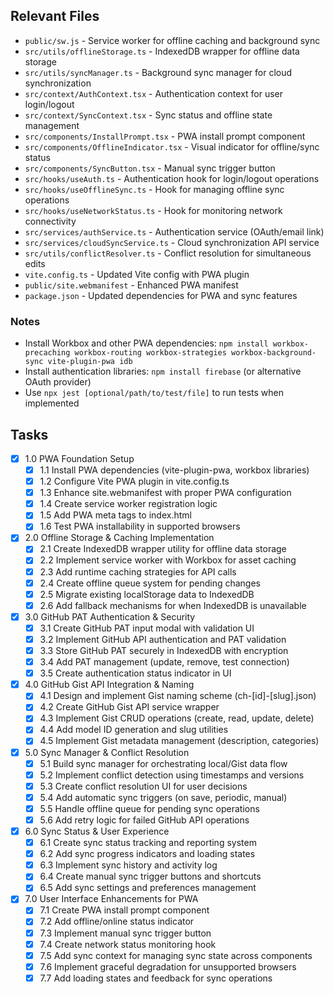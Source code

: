 ## Relevant Files

- `public/sw.js` - Service worker for offline caching and background sync
- `src/utils/offlineStorage.ts` - IndexedDB wrapper for offline data storage
- `src/utils/syncManager.ts` - Background sync manager for cloud synchronization
- `src/context/AuthContext.tsx` - Authentication context for user login/logout
- `src/context/SyncContext.tsx` - Sync status and offline state management
- `src/components/InstallPrompt.tsx` - PWA install prompt component
- `src/components/OfflineIndicator.tsx` - Visual indicator for offline/sync status
- `src/components/SyncButton.tsx` - Manual sync trigger button
- `src/hooks/useAuth.ts` - Authentication hook for login/logout operations
- `src/hooks/useOfflineSync.ts` - Hook for managing offline sync operations
- `src/hooks/useNetworkStatus.ts` - Hook for monitoring network connectivity
- `src/services/authService.ts` - Authentication service (OAuth/email link)
- `src/services/cloudSyncService.ts` - Cloud synchronization API service
- `src/utils/conflictResolver.ts` - Conflict resolution for simultaneous edits
- `vite.config.ts` - Updated Vite config with PWA plugin
- `public/site.webmanifest` - Enhanced PWA manifest
- `package.json` - Updated dependencies for PWA and sync features

### Notes

- Install Workbox and other PWA dependencies: `npm install workbox-precaching workbox-routing workbox-strategies workbox-background-sync vite-plugin-pwa idb`
- Install authentication libraries: `npm install firebase` (or alternative OAuth provider)
- Use `npx jest [optional/path/to/test/file]` to run tests when implemented

## Tasks

- [x] 1.0 PWA Foundation Setup
  - [x] 1.1 Install PWA dependencies (vite-plugin-pwa, workbox libraries)
  - [x] 1.2 Configure Vite PWA plugin in vite.config.ts
  - [x] 1.3 Enhance site.webmanifest with proper PWA configuration
  - [x] 1.4 Create service worker registration logic
  - [x] 1.5 Add PWA meta tags to index.html
  - [x] 1.6 Test PWA installability in supported browsers

- [x] 2.0 Offline Storage & Caching Implementation
  - [x] 2.1 Create IndexedDB wrapper utility for offline data storage
  - [x] 2.2 Implement service worker with Workbox for asset caching
  - [x] 2.3 Add runtime caching strategies for API calls
  - [x] 2.4 Create offline queue system for pending changes
  - [x] 2.5 Migrate existing localStorage data to IndexedDB
  - [x] 2.6 Add fallback mechanisms for when IndexedDB is unavailable

- [x] 3.0 GitHub PAT Authentication & Security
  - [x] 3.1 Create GitHub PAT input modal with validation UI
  - [x] 3.2 Implement GitHub API authentication and PAT validation
  - [x] 3.3 Store GitHub PAT securely in IndexedDB with encryption
  - [x] 3.4 Add PAT management (update, remove, test connection)
  - [x] 3.5 Create authentication status indicator in UI

- [x] 4.0 GitHub Gist API Integration & Naming
  - [x] 4.1 Design and implement Gist naming scheme (ch-[id]-[slug].json)
  - [x] 4.2 Create GitHub Gist API service wrapper
  - [x] 4.3 Implement Gist CRUD operations (create, read, update, delete)
  - [x] 4.4 Add model ID generation and slug utilities
  - [x] 4.5 Implement Gist metadata management (description, categories)

- [x] 5.0 Sync Manager & Conflict Resolution
  - [x] 5.1 Build sync manager for orchestrating local/Gist data flow
  - [x] 5.2 Implement conflict detection using timestamps and versions
  - [x] 5.3 Create conflict resolution UI for user decisions
  - [x] 5.4 Add automatic sync triggers (on save, periodic, manual)
  - [x] 5.5 Handle offline queue for pending sync operations
  - [x] 5.6 Add retry logic for failed GitHub API operations

- [x] 6.0 Sync Status & User Experience
  - [x] 6.1 Create sync status tracking and reporting system
  - [x] 6.2 Add sync progress indicators and loading states
  - [x] 6.3 Implement sync history and activity log
  - [x] 6.4 Create manual sync trigger buttons and shortcuts
  - [x] 6.5 Add sync settings and preferences management

- [x] 7.0 User Interface Enhancements for PWA
  - [x] 7.1 Create PWA install prompt component
  - [x] 7.2 Add offline/online status indicator
  - [x] 7.3 Implement manual sync trigger button
  - [x] 7.4 Create network status monitoring hook
  - [x] 7.5 Add sync context for managing sync state across components
  - [x] 7.6 Implement graceful degradation for unsupported browsers
  - [x] 7.7 Add loading states and feedback for sync operations
